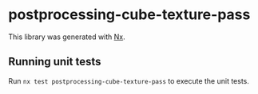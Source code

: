 # postprocessing-cube-texture-pass

This library was generated with [Nx](https://nx.dev).

## Running unit tests

Run `nx test postprocessing-cube-texture-pass` to execute the unit tests.
